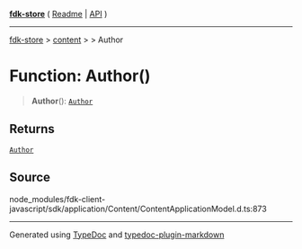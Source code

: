 [**fdk-store**](../../../README.md) ( [Readme](../../../README.md) \| [API](../../../API.md) )

---

[fdk-store](../../../API.md) > [content](../../README.md) > [<internal>](../README.md) > Author

# Function: Author()

> **Author**(): [`Author`](../type-aliases/type-alias.Author.md)

## Returns

[`Author`](../type-aliases/type-alias.Author.md)

## Source

node_modules/fdk-client-javascript/sdk/application/Content/ContentApplicationModel.d.ts:873

---

Generated using [TypeDoc](https://typedoc.org/) and [typedoc-plugin-markdown](https://www.npmjs.com/package/typedoc-plugin-markdown)
